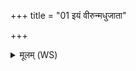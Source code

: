 +++
title = "01 इयं वीरुन्मधुजाता"

+++
<details><summary>मूलम् (WS)</summary>

इयं वीरुन्मधुजाता मधुने त्वा खनामसि ।  
मघोरधि प्रजातासि सा नो मधुमतस्कृधि ॥ १ ॥
</details>